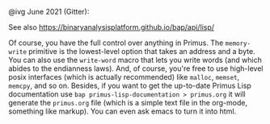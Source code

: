 @ivg June 2021 (Gitter):

See also https://binaryanalysisplatform.github.io/bap/api/lisp/

Of course, you have the full control over anything in Primus. The `memory-write` primitive is the 
lowest-level option that takes an address and a byte. You can also use the `write-word` macro that 
lets you write words (and which abides to the endianness laws). And, of course, you're free to 
use high-level posix interfaces (which is actually recommended) like `malloc`, `memset`, `memcpy`, and 
so on. Besides, if you want to get the up-to-date Primus Lisp documentation use 
`bap primus-lisp-documentation > primus.org` it will generate the `primus.org` file (which is a 
simple text file in the org-mode, something like markup). You can even ask emacs to turn it into html.


